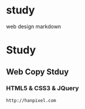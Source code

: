 # study
web design
markdown

# Study
## Web Copy Stduy
### HTML5 & CSS3 & JQuery

```
http://hanpixel.com
```


